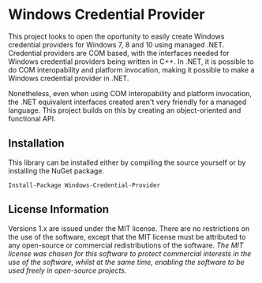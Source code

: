 # Windows Credential Provider

This project looks to open the oportunity to easily create Windows credential providers for Windows 7, 8 and 10 using managed .NET. Credential providers are COM based, with the interfaces needed for Windows credential providers being written in C++. In .NET, it is possible to do COM interopability and platform invocation, making it possible to make a Windows credential provider in .NET.

Nonetheless, even when using COM interopability and platform invocation, the .NET equivalent interfaces created aren't very friendly for a managed language. This project builds on this by creating an object-oriented and functional API.

## Installation

This library can be installed either by compiling the source yourself or by installing the NuGet package.

`Install-Package Windows-Credential-Provider`

## License Information

Versions 1.x are issued under the MIT license. There are no restrictions on the use of the software, except that the MIT license must be attributed to any open-source or commercial redistributions of the software. *The MIT license was chosen for this software to protect commercial interests in the use of the software, whilst at the same time, enabling the software to be used freely in open-source projects.*
